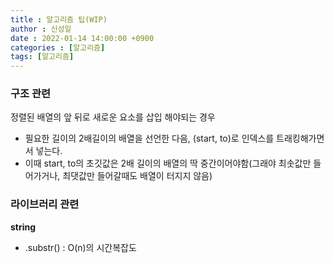 ```yaml
---
title : 알고리즘 팁(WIP)
author : 신성일
date : 2022-01-14 14:00:00 +0900
categories : [알고리즘]
tags: [알고리즘]
---
```




### 구조 관련

정렬된 배열의 앞 뒤로 새로운 요소를 삽입 해야되는 경우

- 필요한 길이의 2배길이의 배열을 선언한 다음, (start, to)로 인덱스를 트래킹해가면서 넣는다.
- 이때 start, to의 초깃값은 2배 길이의 배열의 딱 중간이어야함(그래야 최솟값만 들어가거나, 최댓값만 들어갈때도 배열이 터지지 않음)





### 라이브러리 관련

**string**

- .substr()  : O(n)의 시간복잡도